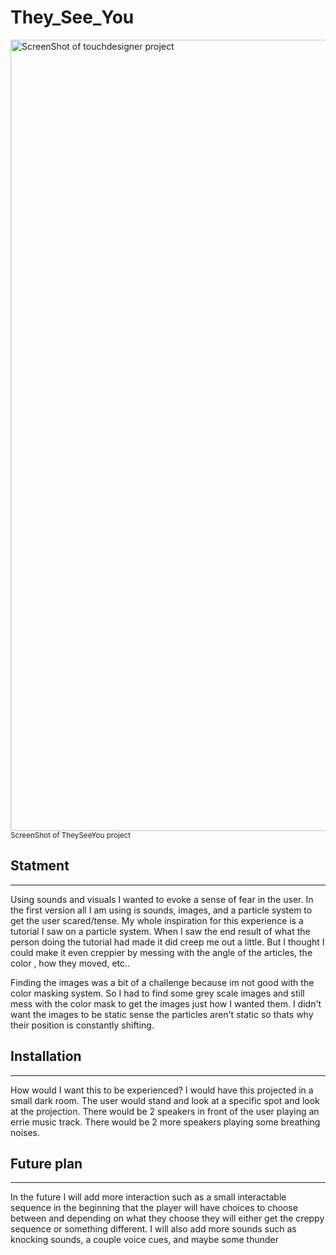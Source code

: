 # They_See_You
<img width="1283" height="1266" alt="ScreenShot of touchdesigner project" src="https://github.com/user-attachments/assets/96c8c2d7-2f95-423f-a1a8-f75fb5139a78"  />
<sub>ScreenShot of TheySeeYou project</sub>



## Statment 
---------------
Using sounds and visuals I wanted to evoke a sense of fear in the user. In the first version all I am using is sounds, images, and a particle system to get the user scared/tense. My whole inspiration for this experience is a tutorial I saw on a particle system. When I saw the end result of what the person doing the tutorial had made it did creep  me out a little. But I thought I could make it even creppier by messing with the angle of the articles, the color , how they moved, etc..

Finding the images was a bit of a challenge because im not good with the color masking system. So I had to find some grey scale images and still mess with the color mask to get the images just how I wanted them. I didn't want the images to be static sense the particles aren't static so thats why their position is constantly shifting.

## Installation 
---------------
How would I want this to be experienced? I would have this projected in a small dark room. The user would stand and look at a specific spot and look at the projection.
There would be 2 speakers in front of the user playing an errie music track. There would be 2 more speakers playing some breathing noises. 

## Future plan
---------------
In the future I will add more interaction such as a small interactable sequence in the beginning that the player will have choices to choose between and depending on what they choose they will either get the creppy sequence or something different. I will also add more sounds such as knocking sounds, a couple voice cues, and maybe some thunder 
